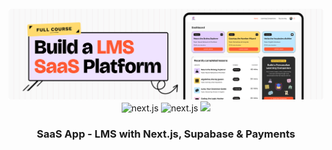 <div align="center">
  <br />
    <a href="https://www.youtube.com/watch?v=XUkNR-JfHwo" target="_blank">
      <img src="public/readme/hero.png" alt="Project Banner">
    </a>
  <br />

  <div>
    <img src="https://img.shields.io/badge/-Next.JS-black?style=for-the-badge&logoColor=white&logo=nextdotjs&color=black" alt="next.js" />
    <img src="https://img.shields.io/badge/-Vapi-black?style=for-the-badge&logoColor=white&logo=vapi.com&color=green" alt="next.js" />
    <img src="https://img.shields.io/badge/-Tailwind-00BCFF?style=for-the-badge&logo=tailwind-css&logoColor=white" />
  </div>

  <h3 align="center">SaaS App - LMS with Next.js, Supabase & Payments</h3>
</div>
